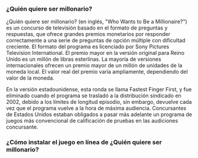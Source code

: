 ### ¿Quién quiere ser millonario?
  ¿Quién quiere ser millonario? (en inglés, "Who Wants to Be a Millionaire?") es un concurso de televisión basado en el formato de preguntas y respuestas, que ofrece grandes premios monetarios por responder correctamente a una serie de preguntas de opción múltiple con dificultad creciente. El formato del programa es licenciado por Sony Pictures Television International. El premio mayor en la versión original para Reino Unido es un millón de libras esterlinas. La mayoría de versiones internacionales ofrecen un premio mayor de un millón de unidades de la moneda local. El valor real del premio varía ampliamente, dependiendo del valor de la moneda.

  En la versión estadounidense, esta ronda se llama Fastest Finger First, y fue eliminado cuando el programa se trasladó a la distribución sindicado en 2002, debido a los límites de longitud episodio, sin embargo, devuelve cada vez que el programa vuelve a la hora de máxima audiencia. Concursantes de Estados Unidos estaban obligados a pasar más adelante un programa de juegos más convencional de calificación de pruebas en las audiciones concursante.

### ¿Cómo instalar el juego en línea de ¿Quién quiere ser millonario?
